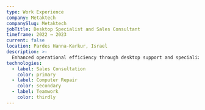 ```yaml
---
type: Work Experience
company: Metaktech
companySlug: Metaktech
jobTitle: Desktop Specialist and Sales Consultant
timeframe: 2022 → 2023
current: false
location: Pardes Hanna-Karkur, Israel
description: >-
  Enhanced operational efficiency through desktop support and specialized computer repairs, while driving sales success.
technologies:
  - label: Sales Consultation
    color: primary
  - label: Computer Repair
    color: secondary
  - label: Teamwork
    color: thirdly
---
```

